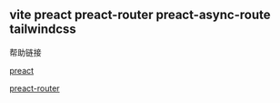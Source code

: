 ## vite preact preact-router preact-async-route tailwindcss

帮助链接

[preact](https://github.com/preactjs/preact/) 

[preact-router](https://github.com/preactjs/preact-router) 
